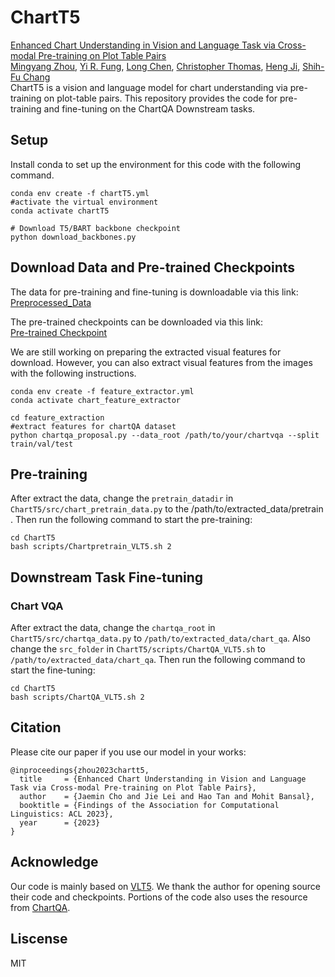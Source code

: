 # ChartT5
[Enhanced Chart Understanding in Vision and Language Task via Cross-modal Pre-training on Plot Table Pairs](https://arxiv.org/abs/2305.18641)
<br/>
[Mingyang Zhou](https://scholar.google.com/citations?user=hIpaL2wAAAAJ&hl=en), [Yi R. Fung](https://yrf1.github.io/), [Long Chen](https://zjuchenlong.github.io/), [Christopher Thomas](https://people.cs.vt.edu/chris/), [Heng Ji](http://blender.cs.illinois.edu/hengji.html), [Shih-Fu Chang](https://www.ee.columbia.edu/~sfchang/)
<br/>
ChartT5 is a vision and language model for chart understanding via pre-training on plot-table pairs. This repository provides the code for pre-training and fine-tuning on the ChartQA Downstream tasks. 

## Setup
Install conda to set up the environment for this code with the following command.
```
conda env create -f chartT5.yml
#activate the virtual environment
conda activate chartT5

# Download T5/BART backbone checkpoint
python download_backbones.py
```
## Download Data and Pre-trained Checkpoints
The data for pre-training and fine-tuning is downloadable via this link:
<br/>
[Preprocessed_Data](https://drive.google.com/file/d/1QZNz6_2fobrVtU4DEzrM0ZZghBlSLRSJ/view?usp=sharing)


The pre-trained checkpoints can be downloaded via this link:
<br/>
[Pre-trained Checkpoint]()

We are still working on preparing the extracted visual features for download. However, you can also extract visual features from the images with the following instructions.
```
conda env create -f feature_extractor.yml
conda activate chart_feature_extractor

cd feature_extraction
#extract features for chartQA dataset
python chartqa_proposal.py --data_root /path/to/your/chartvqa --split train/val/test
```

## Pre-training
After extract the data, change the `pretrain_datadir` in `ChartT5/src/chart_pretrain_data.py` to the /path/to/extracted_data/pretrain . 
Then run the following command to start the pre-training:

```
cd ChartT5
bash scripts/Chartpretrain_VLT5.sh 2
```

## Downstream Task Fine-tuning
### Chart VQA
After extract the data, change the `chartqa_root` in `ChartT5/src/chartqa_data.py` to `/path/to/extracted_data/chart_qa`. Also change the `src_folder` in `ChartT5/scripts/ChartQA_VLT5.sh` to  `/path/to/extracted_data/chart_qa`. 
Then run the following command to start the fine-tuning:
```
cd ChartT5
bash scripts/ChartQA_VLT5.sh 2
```

## Citation
Please cite our paper if you use our model in your works:
```
@inproceedings{zhou2023chartt5,
  title     = {Enhanced Chart Understanding in Vision and Language Task via Cross-modal Pre-training on Plot Table Pairs},
  author    = {Jaemin Cho and Jie Lei and Hao Tan and Mohit Bansal},
  booktitle = {Findings of the Association for Computational Linguistics: ACL 2023},
  year      = {2023}
}
```
## Acknowledge
Our code is mainly based on [VLT5](https://github.com/j-min/VL-T5). We thank the author for opening source their code and checkpoints. Portions of the code also uses the resource from [ChartQA](https://github.com/vis-nlp/ChartQA).

## Liscense
MIT






